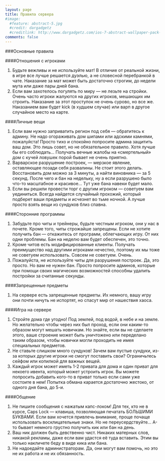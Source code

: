 ```yaml
---
layout: page
title: Правила сервера
#image:
  #feature: abstract-5.jpg
  #credit: dargadgetz
  #creditlink: http://www.dargadgetz.com/ios-7-abstract-wallpaper-pack-for-iphone-5-and-ipod-touch-retina/
comments: false
---
```

###Основные правила

####Отношения с игроками

1. Будьте вежливы и не используйте мат! В отличие от реальной жизни, в игре все лучше решается дуэлью, а не словесной перебранкой в чате. Наказание за мат может быть достаточно строгим, до недели мута или даже пары дней бана.
2. Если вам захотелось погулять по миру — не лезьте на стройки. Очень часто игроки жалуются на других игроков, мешающих им строить. Наказание за этот проступок не очень сурово, но все же. Наказанием вам будет kick (в худшем случае) или варп в другое случайное место на карте.

####Личные вещи

1. Если вам нужно заприватить регион под себя — обратитесь к админу. Не надо огораживать дом шипами или адскими камнями, пожалуйста! Просто тихо и спокойно попросите админа защитить ваш дом. Это лишь совет, но не обязательное правило. Хотя лучше бы его соблюдать… Получать вечные жалобы на «смертельный» дом с кучей ловушек порой бывает не очень приятно.
2. Варварское разрушение построек, — мерзкое явление, оставляющее позади себя развалины. Не стоит этого делать. Восстановить дом можно за 3 минуты, а найти виновника — за 5 секунд. После чего и бан на недельку, ну а если разрушено было что-то масштабное и красивое… Тут уже бана навеки будет мало.
3. Если вы решили провести торг с другим игроком — советуем вам уединиться. Всегда найдется случайный прохожий, который подберет ваши предметы и исчезнет во тьме ночной. А лучше просто взять вещи из сундуков близ спавна.

####Сторонние программы

1. Забудьте про читы и трейнеры, будьте честным игроком, они у нас в почете. Кроме того, читы строжайше запрещены. Если не хотите получить бан — откажитесь от программ, облегчающих игру. От них одни проблемы. Бан на неделю вам будет обеспечен, это точно.
2. Кроме читов есть модифицированные клиенты. Получать преимущество над другими игроками нечестно, поэтому их мы тоже не советуем использовать. Совсем не советуем. Очень.
3. Пожалуйста, не используйте читы для разрушения построек. Да, это просто. Но вам не нужен бан. Просто попросите админов, которые при помощи своих магических возможностей способны удалить постройки за считанные секунды.

####Запрещенные предметы

1. На сервере есть запрещенные предметы. Их немного, вашу игру они почти ничуть не испортят, но спасут мир от нашествия хаоса.

####Игра на сервере

1. Стройте дома где угодно! Под землей, под водой, в небе и на земле. Но желательно чтобы через них был проход, если они каким-то образом могут мешать новичкам. Но знайте, если вы не сделаете этого, ваше строение может быть уничтожено или переделано таким образом, чтобы новички могли проходить не имея специальных предметов.
2. Не ставьте слишком много сундуков! Зачем вам пустые сундуки, из-за которых другие игроки не смогут поставить свои? Ограничьтесь сейфом или копилкой для важных вещей.
3. Каждый игрок может иметь 1-2 привата для дома и один приват для некоего ивента, который может устроить игрок. Вы можете попросить добавить кого-то в приват только если сами уже состоите в нем! Попытка обмана карается достаточно жестоко, от одного дня бана, до 5-и.

####Общение

1. Не пишите сообщения с нажатым капс-локом! Для тех, кто не в курсе, Caps Lock — клавиша, позволяющая печатать БОЛЬШИМИ БУКВАМИ. Если вам хочется привлечь внимание, проще почаще использовать восклицательные знаки. Но не переусердствуйте… А-то бывает немного грустно получить кик или бан на день.
2. Ваш ник должен быть девственно чист. Никаких матерных слов, никакой рекламы, даже если вам удастся её туда вставить. Этим вы только накличете беду в виде кика или бана.
3. Не надоедайте администраторам. Да, они могут вам помочь, но это не их работа и не их обязанность.
